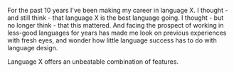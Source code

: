 For the past 10 years I've been making my career in language X. I thought - and still think - that language X is the best language going. I thought - but no longer think - that this mattered. And facing the prospect of working in less-good languages for years has made me look on previous experiences with fresh eyes, and wonder how little language success has to do with language design.

Language X offers an unbeatable combination of features. 